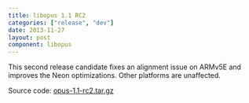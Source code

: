 ```yaml
---
title: libopus 1.1 RC2
categories: ["release", "dev"]
date: 2013-11-27
layout: post
component: libopus
---
```


This second release candidate fixes an alignment issue on ARMv5E and improves the Neon
optimizations. Other platforms are unaffected.

Source code: [opus-1.1-rc2.tar.gz](http://downloads.xiph.org/releases/opus/opus-1.1-rc2.tar.gz)
